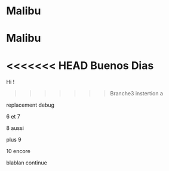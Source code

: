 # Malibu
# Malibu
<<<<<<< HEAD
Buenos Dias
=======
Hi !
>>>>>>> Branche3
instertion a

replacement debug

6 
et 7 

8 aussi


plus 9

10 encore


blablan continue
